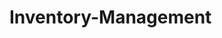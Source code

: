 # Inventory-Management




<!-- // place where functions will be imported -->

<!-- var tools = require('./toUse');
tools.function_name();
//inside file toUse.js

module.exports = {
    sendEmail: function (toEmail, subject, templateName, arg) {
      
    },
  
    chooseTemplate: function (args) {
      
    },
} -->